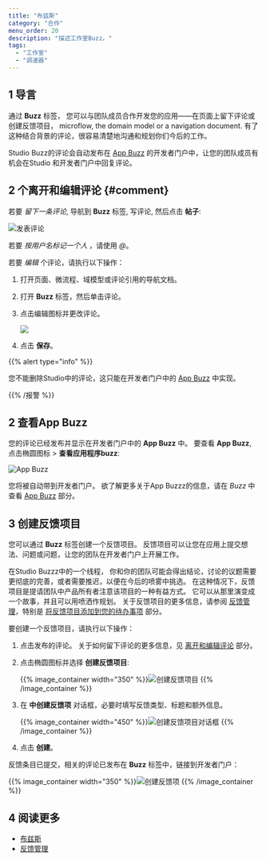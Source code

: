 ```yaml
---
title: "布兹斯"
category: "合作"
menu_order: 20
description: "描述工作室Buzz。"
tags:
  - "工作室"
  - "调速器"
---
```


## 1 导言

通过 **Buzz** 标签， 您可以与团队成员合作开发您的应用——在页面上留下评论或创建反馈项目， microflow, the domain model or a navigation document. 有了这种结合背景的评论，很容易清楚地沟通和规划你们今后的工作。

Studio Buzz的评论会自动发布在 [App Buzz](/developerportal/collaborate/buzz#app-buzz) 的开发者门户中，让您的团队成员有机会在Studio 和开发者门户中回复评论。

## 2 个离开和编辑评论 {#comment}

若要 *留下一条评论*, 导航到 **Buzz** 标签, 写评论, 然后点击 **帖子**:

![发表评论](attachments/collaboration-buzz/posting-a-comment.png)

若要 *按用户名标记一个人* ，请使用 *@*。

若要 *编辑* 个评论，请执行以下操作：

1. 打开页面、微流程、域模型或评论引用的导航文档。

2. 打开 **Buzz** 标签，然后单击评论。

3.  点击编辑图标并更改评论。

    ![](attachments/collaboration-buzz/edit-comment.png)

4. 点击 **保存**。

{{% alert type="info" %}}

您不能删除Studio中的评论，这只能在开发者门户中的 [App Buzz](/developerportal/collaborate/buzz#app-buzz) 中实现。

{{% /报警 %}}

## 2 查看App Buzz

您的评论已经发布并显示在开发者门户中的 **App Buzz** 中。 要查看 **App Buzz**, 点击椭圆图标 > **查看应用程序buzz**:

![App Buzz](attachments/collaboration-buzz/viewing-app-buzz.png)

您将被自动带到开发者门户。 欲了解更多关于App Buzzz的信息，请在 *Buzz* 中查看 [App Buzz](/developerportal/collaborate/buzz#app-buzz) 部分。

## 3 创建反馈项目

您可以通过 **Buzz** 标签创建一个反馈项目。 反馈项目可以让您在应用上提交想法、问题或问题，让您的团队在开发者门户上开展工作。

在Studio Buzzz中的一个线程， 你和你的团队可能会得出结论，讨论的议题需要更彻底的完善，或者需要推迟，以便在今后的喷雾中挑选。 在这种情况下，反馈项目是提请团队中产品所有者注意该项目的一种有益方式。 它可以从那里演变成一个故事，并且可以用喷洒作规划。 关于反馈项目的更多信息，请参阅 [反馈管理](/developerportal/collaborate/feedback)，特别是 [将反馈项目添加到您的待办事项](/developerportal/collaborate/feedback#adding) 部分。

要创建一个反馈项目，请执行以下操作：

1. 点击发布的评论。 关于如何留下评论的更多信息，见 [离开和编辑评论](#comment) 部分。

2.  点击椭圆图标并选择 **创建反馈项目**:

    {{% image_container width="350" %}}![创建反馈项目](attachments/collaboration-buzz/creating-feedback-item.png)
    {{% /image_container %}}

3.  在 **中创建反馈项** 对话框，必要时填写反馈类型、标题和额外信息。

    {{% image_container width="450" %}}![创建反馈项目对话框](attachments/collaboration-buzz/feedback-item-info.png)
    {{% /image_container %}}

4. 点击 **创建**。

反馈条目已提交，相关的评论已发布在 **Buzz** 标签中，链接到开发者门户：

{{% image_container width="350" %}}![创建反馈项](attachments/collaboration-buzz/feedback-item-created.png)
{{% /image_container %}}

## 4 阅读更多

* [布兹斯](/developerportal/collaborate/buzz)
* [反馈管理](/developerportal/collaborate/feedback)
